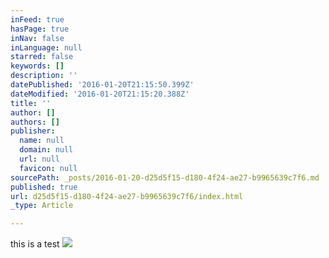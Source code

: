 ```yaml
---
inFeed: true
hasPage: true
inNav: false
inLanguage: null
starred: false
keywords: []
description: ''
datePublished: '2016-01-20T21:15:50.399Z'
dateModified: '2016-01-20T21:15:20.388Z'
title: ''
author: []
authors: []
publisher:
  name: null
  domain: null
  url: null
  favicon: null
sourcePath: _posts/2016-01-20-d25d5f15-d180-4f24-ae27-b9965639c7f6.md
published: true
url: d25d5f15-d180-4f24-ae27-b9965639c7f6/index.html
_type: Article

---
```

this is a test
![](https://the-grid-user-content.s3-us-west-2.amazonaws.com/c6dff0cd-ee07-4c75-82a3-9f77d92d9e04.jpg)